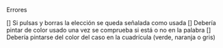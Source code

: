 Errores

[] Si pulsas y borras la elección se queda señalada como usada 
    [] Debería pintar de color usado una vez se comprueba si está o no en la palabra
    [] Debería pintarse del color del caso en la cuadrícula (verde, naranja o gris)